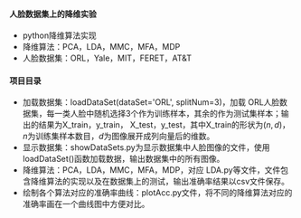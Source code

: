 #### 人脸数据集上的降维实验
* python降维算法实现
* 降维算法：PCA，LDA，MMC，MFA，MDP
* 人脸数据集：ORL，Yale，MIT，FERET，AT&T

#### 项目目录
* 加载数据集：loadDataSet(dataSet='ORL', splitNum=3)，加载 ORL人脸数据集，每一类人脸中随机选择3个作为训练样本，其余的作为测试集样本；输出的结果为X_train，y_train， X_test，y_test，其中X_train的形状为$(n,d)$，$n$为训练集样本数目，$d$为图像展开成列向量后的维数。
* 显示数据集：showDataSets.py为显示数据集中人脸图像的文件，使用loadDataSet()函数加载数据，输出数据集中的所有图像。
* 降维算法：PCA，LDA，MMC，MFA，MDP，对应 LDA.py等文件，文件包含降维算法的实现以及在数据集上的测试，输出准确率结果以csv文件保存。
* 绘制各个算法对应的准确率曲线：plotAcc.py文件，将不同的降维算法对应的准确率画在一个曲线图中方便对比。

